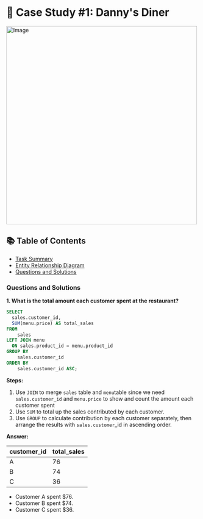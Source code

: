 # 🍜 Case Study #1: Danny's Diner

<img src="https://user-images.githubusercontent.com/81607668/127727503-9d9e7a25-93cb-4f95-8bd0-20b87cb4b459.png" alt="Image" width="500" height="520">

## 📚 Table of Contents
- [Task Summary](#business-task)
- [Entity Relationship Diagram](#entity-relationship-diagram)
- [Questions and Solutions](#question-and-solution)

### Questions and Solutions
**1. What is the total amount each customer spent at the restaurant?**

````sql
SELECT 
  sales.customer_id, 
  SUM(menu.price) AS total_sales
FROM
	sales
LEFT JOIN menu
  ON sales.product_id = menu.product_id
GROUP BY
	sales.customer_id
ORDER BY
	sales.customer_id ASC;
````

**Steps:**
1. Use ```JOIN``` to merge ````sales```` table and ````menu````table since we need ````sales.customer_id```` and ````menu.price```` to show and count the amount each customer spent
2. Use ````SUM```` to total up the sales contributed by each customer.
3. Use ````GROUP```` to calculate contribution by each customer separately, then arrange the results with ````sales.customer````_id in ascending order.

**Answer:**

| customer_id | total_sales |
|-------------|-------------|
| A           | 76          |
| B           | 74          |
| C           | 36          |

- Customer A spent $76.
- Customer B spent $74.
- Customer C spent $36.
